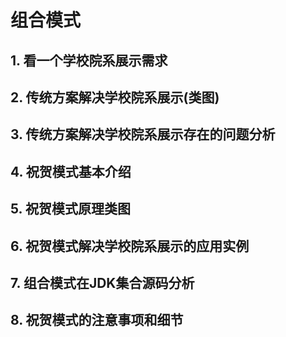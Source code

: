 # 组合模式

## 1. 看一个学校院系展示需求



## 2. 传统方案解决学校院系展示(类图)



## 3. 传统方案解决学校院系展示存在的问题分析



## 4. 祝贺模式基本介绍



## 5. 祝贺模式原理类图



## 6. 祝贺模式解决学校院系展示的应用实例



## 7. 组合模式在JDK集合源码分析



## 8. 祝贺模式的注意事项和细节